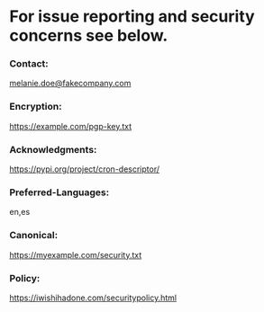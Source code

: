 
# For issue reporting and security concerns see below.




### Contact: 
melanie.doe@fakecompany.com
### Encryption:
https://example.com/pgp-key.txt
### Acknowledgments: 
https://pypi.org/project/cron-descriptor/
### Preferred-Languages: 
en,es
### Canonical: 
https://myexample.com/security.txt
### Policy: 
https://iwishihadone.com/securitypolicy.html
